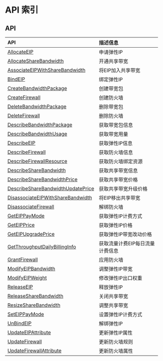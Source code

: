# API 索引

## API

| API | 描述信息 |
|:---|:---|
|[AllocateEIP](api/unet-api/allocate_eip)|申请弹性IP|
|[AllocateShareBandwidth](api/unet-api/allocate_share_bandwidth)|开通共享带宽|
|[AssociateEIPWithShareBandwidth](api/unet-api/associate_eip_with_share_bandwidth)|将EIP加入共享带宽|
|[BindEIP](api/unet-api/bind_eip)|绑定弹性IP|
|[CreateBandwidthPackage](api/unet-api/create_bandwidth_package)|创建带宽包|
|[CreateFirewall](api/unet-api/create_firewall)|创建防火墙|
|[DeleteBandwidthPackage](api/unet-api/delete_bandwidth_package)|删除带宽包|
|[DeleteFirewall](api/unet-api/delete_firewall)|删除防火墙|
|[DescribeBandwidthPackage](api/unet-api/describe_bandwidth_package)|获取带宽包信息|
|[DescribeBandwidthUsage](api/unet-api/describe_bandwidth_usage)|获取带宽用量|
|[DescribeEIP](api/unet-api/describe_eip)|获取弹性IP信息|
|[DescribeFirewall](api/unet-api/describe_firewall)|获取防火墙信息|
|[DescribeFirewallResource](api/unet-api/describe_firewall_resource)|获取防火墙绑定资源|
|[DescribeShareBandwidth](api/unet-api/describe_share_bandwidth)|获取共享带宽信息|
|[DescribeShareBandwidthPrice](api/unet-api/describe_share_bandwidth_price)|获取共享带宽价格|
|[DescribeShareBandwidthUpdatePrice](api/unet-api/describe_share_bandwidth_update_price)|获取共享带宽升级价格|
|[DisassociateEIPWithShareBandwidth](api/unet-api/disassociate_eip_with_share_bandwidth)|将EIP移出共享带宽|
|[DisassociateFirewall](api/unet-api/disassociate_firewall)|解绑防火墙|
|[GetEIPPayMode](api/unet-api/get_eip_pay_mode)|获取弹性IP计费方式|
|[GetEIPPrice](api/unet-api/get_eip_price)|获取弹性IP价格|
|[GetEIPUpgradePrice](api/unet-api/get_eip_upgrade_price)|获取弹性IP带宽改动价格|
|[GetThroughputDailyBillingInfo](api/unet-api/get_throughput_daily_billing_info)|获取流量计费EIP每日流量计费信息|
|[GrantFirewall](api/unet-api/grant_firewall)|应用防火墙|
|[ModifyEIPBandwidth](api/unet-api/modify_eip_bandwidth)|调整弹性IP带宽|
|[ModifyEIPWeight](api/unet-api/modify_eip_weight)|修改弹性IP出口权重|
|[ReleaseEIP](api/unet-api/release_eip)|释放弹性IP|
|[ReleaseShareBandwidth](api/unet-api/release_share_bandwidth)|关闭共享带宽|
|[ResizeShareBandwidth](api/unet-api/resize_share_bandwidth)|调整共享带宽|
|[SetEIPPayMode](api/unet-api/set_eip_pay_mode)|设置弹性IP计费方式|
|[UnBindEIP](api/unet-api/un_bind_eip)|解绑弹性IP|
|[UpdateEIPAttribute](api/unet-api/update_eip_attribute)|更新弹性IP属性|
|[UpdateFirewall](api/unet-api/update_firewall)|更新防火墙规则|
|[UpdateFirewallAttribute](api/unet-api/update_firewall_attribute)|更新防火墙属性|
